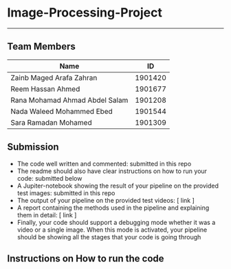 # Image-Processing-Project
--------------------------------------------------------------------------------------------------------------------------------------------------------
## Team Members

Name              | ID
------------------|---------------
Zainb Maged Arafa Zahran|1901420
Reem Hassan Ahmed |1901677
Rana Mohamad Ahmad Abdel Salam |1901208
Nada Waleed Mohammed Ebed| 1901544
Sara Ramadan Mohamed |1901309


## Submission

- The code well written and commented:
submitted in this repo
- The readme should also have clear instructions on how to run your code:
submitted below
- A Jupiter-notebook showing the result of your pipeline on the provided test images:
submitted in this repo
- The output of your pipeline on the provided test videos:
[ link ]
- A report containing the methods used in the pipeline and explaining them in detail:
[ link ]
- Finally, your code should support a debugging mode whether it was a video or a single image.
When this mode is activated, your pipeline should be showing all the stages that your code is
going through

## Instructions on How to run the code
